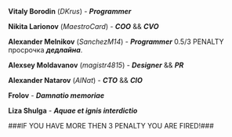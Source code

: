 **Vitaly Borodin**  (*DKrus*) - ***Programmer***

**Nikita Larionov**  (*MaestroCard*) - ***COO*** && ***CVO***
 
**Alexander Melnikov**  (*SanchezM14*) - ***Programmer***   0.5/3 PENALTY просрочка ***дедлайна***.

**Alexsey Moldavanov**  (*magistr4815*) - ***Designer*** && ***PR***

**Alexander Natarov**  (*AlNat*) - ***CTO*** && ***CIO***

**Frolov** - ***Damnatio memoriae***

**Liza Shulga** - ***Aquae et ignis interdictio***

###IF YOU HAVE MORE THEN 3 PENALTY YOU ARE FIRED!###
